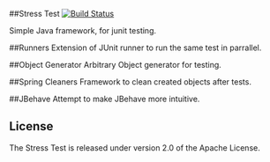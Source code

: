 ##Stress Test
[![Build Status](https://travis-ci.org/AntonOparin/stress-test.png)](https://travis-ci.org/AntonOparin/stress-test.png)

Simple Java framework, for junit testing.

##Runners
Extension of JUnit runner to run the same test in parrallel.

##Object Generator
Arbitrary Object generator for testing.

##Spring Cleaners
Framework to clean created objects after tests.

##JBehave
Attempt to make JBehave more intuitive.

## License
The Stress Test is released under version 2.0 of the Apache License.

